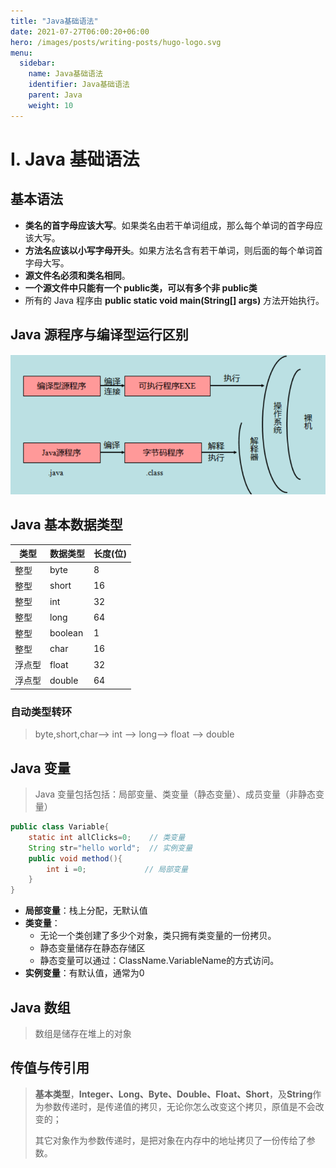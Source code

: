 ```yaml
---
title: "Java基础语法"
date: 2021-07-27T06:00:20+06:00
hero: /images/posts/writing-posts/hugo-logo.svg
menu:
  sidebar:
    name: Java基础语法
    identifier: Java基础语法
    parent: Java
    weight: 10
---
```


# I. Java 基础语法

## 基本语法

* **类名的首字母应该大写**。如果类名由若干单词组成，那么每个单词的首字母应该大写。
* **方法名应该以小写字母开头**。如果方法名含有若干单词，则后面的每个单词首字母大写。
* **源文件名必须和类名相同**。
* **一个源文件中只能有一个 public类，可以有多个非 public类**
* 所有的 Java 程序由 **public static void main(String[] args)** 方法开始执行。

## Java 源程序与编译型运行区别

![image-20210727210056453](/images/posts/java/image-20210727210056453.png)

## Java 基本数据类型

| 类型   | 数据类型 | 长度(位) |
| ------ | -------- | -------- |
| 整型   | byte     | 8        |
| 整型   | short    | 16       |
| 整型   | int      | 32       |
| 整型   | long     | 64       |
| 整型   | boolean  | 1        |
| 整型   | char     | 16       |
| 浮点型 | float    | 32       |
| 浮点型 | double   | 64       |

### 自动类型转环

> byte,short,char—> int —> long—> float —> double 

## Java 变量

> Java 变量包括包括：局部变量、类变量（静态变量）、成员变量（非静态变量）

```java
public class Variable{
    static int allClicks=0;    // 类变量 
    String str="hello world";  // 实例变量 
    public void method(){ 
        int i =0;             // 局部变量
    }
}
```

* **局部变量**：栈上分配，无默认值
* **类变量**：
  * 无论一个类创建了多少个对象，类只拥有类变量的一份拷贝。
  * 静态变量储存在静态存储区
  * 静态变量可以通过：ClassName.VariableName的方式访问。
* **实例变量**：有默认值，通常为0

## Java 数组

> 数组是储存在堆上的对象

## 传值与传引用

> **基本类型**，**Integer、Long、Byte、Double、Float、Short**，及**String**作为参数传递时，是传递值的拷贝，无论你怎么改变这个拷贝，原值是不会改变的；
>
> 其它对象作为参数传递时，是把对象在内存中的地址拷贝了一份传给了参数。

